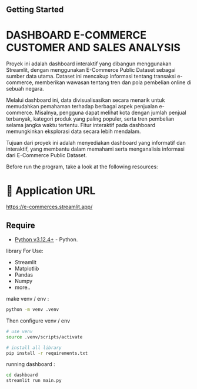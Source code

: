 ## Getting Started

# DASHBOARD E-COMMERCE CUSTOMER AND SALES ANALYSIS

Proyek ini adalah dashboard interaktif yang dibangun menggunakan Streamlit, dengan menggunakan
E-Commerce Public Dataset sebagai sumber data utama. Dataset ini mencakup informasi tentang
transaksi e-commerce, memberikan wawasan tentang tren dan pola pembelian online di sebuah negara.

Melalui dashboard ini, data divisualisasikan secara menarik untuk memudahkan pemahaman terhadap
berbagai aspek penjualan e-commerce. Misalnya, pengguna dapat melihat kota dengan jumlah penjual
terbanyak, kategori produk yang paling populer, serta tren pembelian selama jangka waktu tertentu.
Fitur interaktif pada dashboard memungkinkan eksplorasi data secara lebih mendalam.

Tujuan dari proyek ini adalah menyediakan dashboard yang informatif dan interaktif, yang membantu
dalam memahami serta menganalisis informasi dari E-Commerce Public Dataset.

Before run the program, take a look at the following resources:

# 🔗 Application URL

https://e-commerces.streamlit.app/

## Require

- [Python v3.12.4+](https://www.python.org/downloads/) - Python.

library For Use:

- Streamlit
- Matplotlib
- Pandas
- Numpy
- more..

make venv / env :

```bash
python -m venv .venv
```

Then configure venv / env

```bash
# use venv
source .venv/scripts/activate

# install all library
pip install -r requirements.txt
```


running dashboard :

```bash
cd dashboard
streamlit run main.py
```

